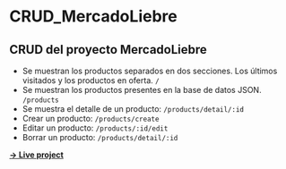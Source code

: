 # CRUD_MercadoLiebre
## CRUD del proyecto MercadoLiebre

- Se muestran los productos separados en dos secciones. Los últimos visitados y los productos en oferta. `/`
- Se muestran los productos presentes en la base de datos JSON. `/products`
- Se muestra el detalle de un producto: `/products/detail/:id`
- Crear un producto: `/products/create`
- Editar un producto: `/products/:id/edit`
- Borrar un producto: `/products/detail/:id`

**[→ Live project](https://crudmercadoliebre.herokuapp.com/)**
